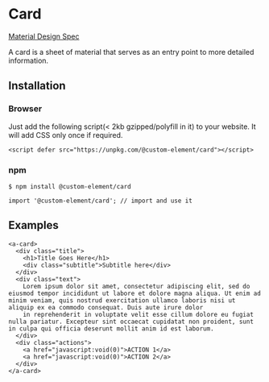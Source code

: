 Card
====

[Material Design Spec](https://material.io/guidelines/components/cards.html#cards-content-blocks)

A card is a sheet of material that serves as an entry point to more detailed information.

Installation
------------

### Browser
Just add the following script(< 2kb gzipped/polyfill in it) to your website. It will add CSS only once if required.
```
<script defer src="https://unpkg.com/@custom-element/card"></script>
```

### npm
```
$ npm install @custom-element/card

import '@custom-element/card'; // import and use it
```

Examples
--------
```
<a-card>
  <div class="title">
    <h1>Title Goes Here</h1>
    <div class="subtitle">Subtitle here</div>
  </div>
  <div class="text">
    Lorem ipsum dolor sit amet, consectetur adipiscing elit, sed do eiusmod tempor incididunt ut labore et dolore magna aliqua. Ut enim ad minim veniam, quis nostrud exercitation ullamco laboris nisi ut aliquip ex ea commodo consequat. Duis aute irure dolor
    in reprehenderit in voluptate velit esse cillum dolore eu fugiat nulla pariatur. Excepteur sint occaecat cupidatat non proident, sunt in culpa qui officia deserunt mollit anim id est laborum.
  </div>
  <div class="actions">
    <a href="javascript:void(0)">ACTION 1</a>
    <a href="javascript:void(0)">ACTION 2</a>
  </div>
</a-card>
```

